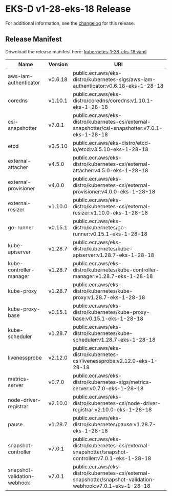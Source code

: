 # EKS-D v1-28-eks-18 Release

For additional information, see the [changelog](CHANGELOG-v1-28-eks-18.md) for this release.

## Release Manifest

Download the release manifest here: [kubernetes-1-28-eks-18.yaml](https://distro.eks.amazonaws.com/kubernetes-1-28/kubernetes-1-28-eks-18.yaml)

| Name | Version | URI |
|------|---------|-----|
| aws-iam-authenticator | v0.6.18 | public.ecr.aws/eks-distro/kubernetes-sigs/aws-iam-authenticator:v0.6.18-eks-1-28-18 |
| coredns | v1.10.1 | public.ecr.aws/eks-distro/coredns/coredns:v1.10.1-eks-1-28-18 |
| csi-snapshotter | v7.0.1 | public.ecr.aws/eks-distro/kubernetes-csi/external-snapshotter/csi-snapshotter:v7.0.1-eks-1-28-18 |
| etcd | v3.5.10 | public.ecr.aws/eks-distro/etcd-io/etcd:v3.5.10-eks-1-28-18 |
| external-attacher | v4.5.0 | public.ecr.aws/eks-distro/kubernetes-csi/external-attacher:v4.5.0-eks-1-28-18 |
| external-provisioner | v4.0.0 | public.ecr.aws/eks-distro/kubernetes-csi/external-provisioner:v4.0.0-eks-1-28-18 |
| external-resizer | v1.10.0 | public.ecr.aws/eks-distro/kubernetes-csi/external-resizer:v1.10.0-eks-1-28-18 |
| go-runner | v0.15.1 | public.ecr.aws/eks-distro/kubernetes/go-runner:v0.15.1-eks-1-28-18 |
| kube-apiserver | v1.28.7 | public.ecr.aws/eks-distro/kubernetes/kube-apiserver:v1.28.7-eks-1-28-18 |
| kube-controller-manager | v1.28.7 | public.ecr.aws/eks-distro/kubernetes/kube-controller-manager:v1.28.7-eks-1-28-18 |
| kube-proxy | v1.28.7 | public.ecr.aws/eks-distro/kubernetes/kube-proxy:v1.28.7-eks-1-28-18 |
| kube-proxy-base | v0.15.1 | public.ecr.aws/eks-distro/kubernetes/kube-proxy-base:v0.15.1-eks-1-28-18 |
| kube-scheduler | v1.28.7 | public.ecr.aws/eks-distro/kubernetes/kube-scheduler:v1.28.7-eks-1-28-18 |
| livenessprobe | v2.12.0 | public.ecr.aws/eks-distro/kubernetes-csi/livenessprobe:v2.12.0-eks-1-28-18 |
| metrics-server | v0.7.0 | public.ecr.aws/eks-distro/kubernetes-sigs/metrics-server:v0.7.0-eks-1-28-18 |
| node-driver-registrar | v2.10.0 | public.ecr.aws/eks-distro/kubernetes-csi/node-driver-registrar:v2.10.0-eks-1-28-18 |
| pause | v1.28.7 | public.ecr.aws/eks-distro/kubernetes/pause:v1.28.7-eks-1-28-18 |
| snapshot-controller | v7.0.1 | public.ecr.aws/eks-distro/kubernetes-csi/external-snapshotter/snapshot-controller:v7.0.1-eks-1-28-18 |
| snapshot-validation-webhook | v7.0.1 | public.ecr.aws/eks-distro/kubernetes-csi/external-snapshotter/snapshot-validation-webhook:v7.0.1-eks-1-28-18 |
